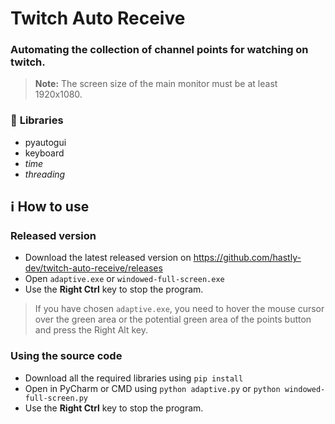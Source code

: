 # Twitch Auto Receive
### Automating the collection of channel points for watching on twitch.
> **Note:** The screen size of the main monitor must be at least 1920x1080.

### 📁 **Libraries**
- pyautogui
- keyboard
- _time_
- _threading_
## ℹ️ **How to use**
### Released version
- Download the latest released version on https://github.com/hastly-dev/twitch-auto-receive/releases
- Open `adaptive.exe` or `windowed-full-screen.exe`
- Use the **Right Ctrl** key to stop the program.
> If you have chosen `adaptive.exe`, you need to hover the mouse cursor over the green area or the potential green area of the points button and press the Right Alt key.
### Using the source code
- Download all the required libraries using `pip install`
- Open in PyCharm or CMD using `python adaptive.py` or `python windowed-full-screen.py`
- Use the **Right Ctrl** key to stop the program.
